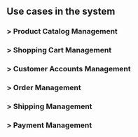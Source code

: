 ## Use cases in the system

### > Product Catalog Management

### > Shopping Cart Management

### > Customer Accounts Management

### > Order Management

### > Shipping Management

### > Payment Management
